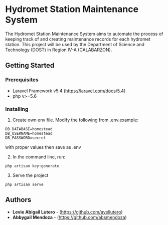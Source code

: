 # Hydromet Station Maintenance System

The Hydromet Station Maintenance System aims to automate the process of keeping track of and creating maintenance records for each hydromet station. This project will be used by the Department of Science and Technology (DOST) in Region IV-A (CALABARZON).

## Getting Started
### Prerequisites
* Laravel Framework v5.4 (https://laravel.com/docs/5.4)
* php v>=5.6
### Installing
1. Create own env file. Modify the following from .env.example:
```
DB_DATABASE=homestead
DB_USERNAME=homestead
DB_PASSWORD=secret
```
with proper values then save as .env

2. In the command line, run:
```
php artisan key:generate
```

3. Serve the project
```
php artisan serve
```

## Authors
* **Levie Abigail Lutero** - (https://github.com/ayellutero)
* **Abbygail Mendoza** - (https://github.com/absmendoza)